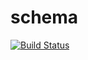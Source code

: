 schema
======
[![Build Status](https://travis-ci.org/gorilla/schema.png?branch=master)](https://travis-ci.org/gorilla/schema)

